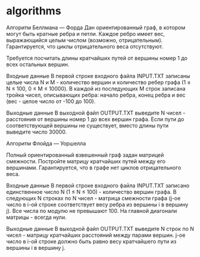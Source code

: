 # algorithms
Алгоритм Беллмана — Форда
Дан ориентированный граф, в котором могут быть кратные ребра и петли. Каждое ребро имеет вес, выражающийся целым числом (возможно, отрицательным). Гарантируется, что циклы отрицательного веса отсутствуют.

Требуется посчитать длины кратчайших путей от вершины номер 1 до всех остальных вершин.

Входные данные
В первой строке входного файла INPUT.TXT записаны целые числа N и M - количество вершин и количество ребер графа (1 ≤ N ≤ 100, 0 ≤ M ≤ 10000). В каждой из последующих M строк записана тройка чисел, описывающих ребра: начало ребра, конец ребра и вес (вес - целое число от -100 до 100).

Выходные данные
В выходной файл OUTPUT.TXT выведите N чисел - расстояния от вершины номер 1 до всех вершин графа. Если пути до соответствующей вершины не существует, вместо длины пути выведите число 30000.

Алгоритм Флойда — Уоршелла

Полный ориентированный взвешенный граф задан матрицей смежности. Постройте матрицу кратчайших путей между его вершинами. Гарантируется, что в графе нет циклов отрицательного веса.

Входные данные
В первой строке входного файла INPUT.TXT записано единственное число N (1 ≤ N ≤ 100) - количество вершин графа. В следующих N строках по N чисел - матрица смежности графа (j-ое число в i-ой строке соответствует весу ребра из вершины i в вершину j). Все числа по модулю не превышают 100. На главной диагонали матрицы - всегда нули.

Выходные данные
В выходной файл OUTPUT.TXT выведите N строк по N чисел - матрицу кратчайших расстояний между парами вершин. j-ое число в i-ой строке должно быть равно весу кратчайшего пути из вершины i в вершину j.
